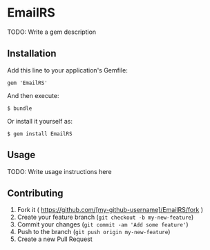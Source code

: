 # EmailRS

TODO: Write a gem description

## Installation

Add this line to your application's Gemfile:

    gem 'EmailRS'

And then execute:

    $ bundle

Or install it yourself as:

    $ gem install EmailRS

## Usage

TODO: Write usage instructions here

## Contributing

1. Fork it ( https://github.com/[my-github-username]/EmailRS/fork )
2. Create your feature branch (`git checkout -b my-new-feature`)
3. Commit your changes (`git commit -am 'Add some feature'`)
4. Push to the branch (`git push origin my-new-feature`)
5. Create a new Pull Request
